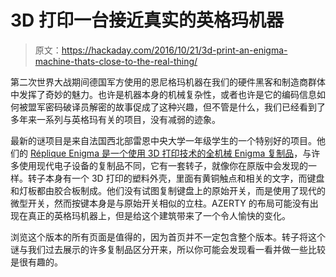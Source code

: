 # 3D 打印一台接近真实的英格玛机器

> 原文：<https://hackaday.com/2016/10/21/3d-print-an-enigma-machine-thats-close-to-the-real-thing/>

第二次世界大战期间德国军方使用的恩尼格玛机器在我们的硬件黑客和制造商群体中发挥了奇妙的魅力。也许是机器本身的机械复杂性，或者也许是它的编码信息如何被盟军密码破译员解密的故事促成了这种兴趣，但不管是什么，我们已经看到了多年来一系列与英格玛有关的项目，没有减弱的迹象。

最新的谜项目是来自法国西北部雷恩中央大学一年级学生的一个特别好的项目。他们的 [Réplique Enigma 是一个使用 3D 打印技术的全机械 Enigma 复制品](https://pascalr2blog.wordpress.com/3d-printing/enigma-replica/how-it-works/)，与许多使用现代电子设备的复制品不同，它有一套转子，就像你在原版中会发现的一样。转子本身有一个 3D 打印的塑料外壳，里面有黄铜触点和相关的文字，而键盘和灯板都由胶合板制成。他们没有试图复制键盘上的原始开关，而是使用了现代的微型开关，然而按键本身是与原始开关相似的立柱。AZERTY 的布局可能没有出现在真正的英格玛机器上，但是给这个建筑带来了一个令人愉快的变化。

浏览这个版本的所有页面是值得的，因为首页并不一定包含整个版本。转子将这个谜与我们过去展示的许多复制品区分开来，所以你可能会发现看一看并做一些比较是很有趣的。